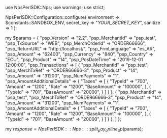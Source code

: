 use NpsPerlSDK::Nps;
use warnings;
use strict;

NpsPerlSDK::Configuration::configure( 
    environment => $constants::SANDBOX_ENV,
    secret_key => "_YOUR_SECRET_KEY_",
    sanitize => 1 
    );

my $params = {
    "psp_Version" => "2.2",
    "psp_MerchantId" => "psp_test",
    "psp_TxSource" => "WEB",
    "psp_MerchOrderId" => "ORDER66666",
    "psp_ReturnURL" => "http://localhost/",
    "psp_FrmLanguage" => "es_AR",
    "psp_Amount" => "62400",
    "psp_Currency" => "840",
    "psp_Country" => "ECU",
    "psp_Product" => "14",
    "psp_PosDateTime" => "2019-12-01 12:00:00",
    "psp_Transactions" => [
        {
            "psp_MerchantId" => "psp_test",
            "psp_MerchTxRef" => "ORDER66666-3",
            "psp_Product" => "14",
            "psp_Amount" => "31200",
            "psp_NumPayments" => "1",
            "psp_AmountAdditionalDetails" => {
                "Taxes" => [
                    {
                        "TypeId" => "700",
                        "Amount" => "1200",
                        "Rate" => "1200",
                        "BaseAmount" => "100000",
                    },
                    {
                        "TypeId" => "701",
                        "BaseAmount" => "20000",
                    }
                ]
                    }
        },
        {
            "psp_MerchantId" => "psp_test",
            "psp_MerchTxRef" => "ORDER66666-3",
            "psp_Product" => "14",
            "psp_Amount" => "31200",
            "psp_NumPayments" => "1",
            "psp_AmountAdditionalDetails" => {
                "Taxes" => [
                    {
                        "TypeId" => "700",
                        "Amount" => "1200",
                        "Rate" => "1200",
                        "BaseAmount" => "100000",
                    },
                    {
                        "TypeId" => "701",
                        "BaseAmount" => "20000",
                    }
                ]
                    }
        },
    ]
};

my $response = NpsPerlSDK::Nps::split_pay_online_3p($params);